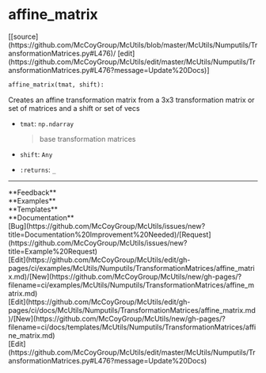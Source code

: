 # <a id="McUtils.Numputils.TransformationMatrices.affine_matrix">affine_matrix</a>
<div class="docs-source-link" markdown="1">
[[source](https://github.com/McCoyGroup/McUtils/blob/master/McUtils/Numputils/TransformationMatrices.py#L476)/
[edit](https://github.com/McCoyGroup/McUtils/edit/master/McUtils/Numputils/TransformationMatrices.py#L476?message=Update%20Docs)]
</div>

```python
affine_matrix(tmat, shift): 
```
Creates an affine transformation matrix from a 3x3 transformation matrix or set of matrices and a shift or set of vecs
  - `tmat`: `np.ndarray`
    > base transformation matrices
  - `shift`: `Any`
    > 
  - `:returns`: `_`
    > 











---


<div markdown="1" class="text-secondary">
<div class="container">
  <div class="row">
   <div class="col" markdown="1">
**Feedback**   
</div>
   <div class="col" markdown="1">
**Examples**   
</div>
   <div class="col" markdown="1">
**Templates**   
</div>
   <div class="col" markdown="1">
**Documentation**   
</div>
   <div class="col" markdown="1">
   
</div>
   <div class="col" markdown="1">
   
</div>
   <div class="col" markdown="1">
   
</div>
</div>
  <div class="row">
   <div class="col" markdown="1">
[Bug](https://github.com/McCoyGroup/McUtils/issues/new?title=Documentation%20Improvement%20Needed)/[Request](https://github.com/McCoyGroup/McUtils/issues/new?title=Example%20Request)   
</div>
   <div class="col" markdown="1">
[Edit](https://github.com/McCoyGroup/McUtils/edit/gh-pages/ci/examples/McUtils/Numputils/TransformationMatrices/affine_matrix.md)/[New](https://github.com/McCoyGroup/McUtils/new/gh-pages/?filename=ci/examples/McUtils/Numputils/TransformationMatrices/affine_matrix.md)   
</div>
   <div class="col" markdown="1">
[Edit](https://github.com/McCoyGroup/McUtils/edit/gh-pages/ci/docs/McUtils/Numputils/TransformationMatrices/affine_matrix.md)/[New](https://github.com/McCoyGroup/McUtils/new/gh-pages/?filename=ci/docs/templates/McUtils/Numputils/TransformationMatrices/affine_matrix.md)   
</div>
   <div class="col" markdown="1">
[Edit](https://github.com/McCoyGroup/McUtils/edit/master/McUtils/Numputils/TransformationMatrices.py#L476?message=Update%20Docs)   
</div>
   <div class="col" markdown="1">
   
</div>
   <div class="col" markdown="1">
   
</div>
   <div class="col" markdown="1">
   
</div>
</div>
</div>
</div>